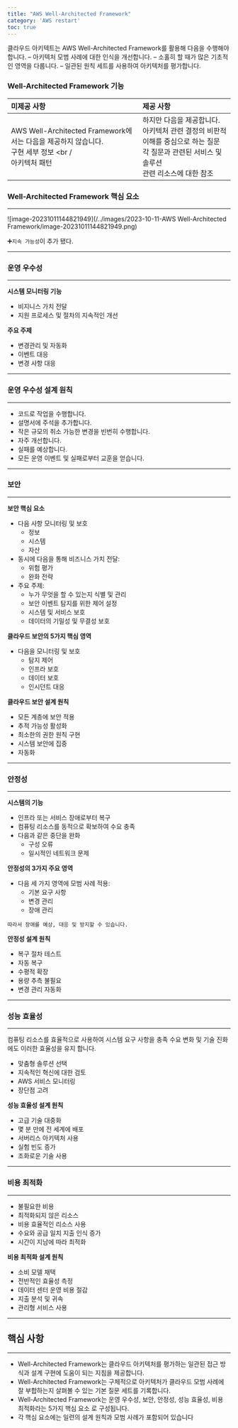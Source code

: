 ```yaml
---
title: "AWS Well-Architected Framework"
category: 'AWS restart'
toc: true
---
```


클라우드 아키텍트는 AWS Well-Architected Framework를 활용해 다음을 수행해야 합니다. – 아키텍처 모범 사례에 대한 인식을 개선합니다. – 소홀히 할 때가 많은 기초적인 영역을 다룹니다. – 일관된 원칙 세트를 사용하여 아키텍처를 평가합니다.

### Well-Architected Framework 기능


| **미제공 사항**                                              | **제공 사항**                                                |
| :----------------------------------------------------------- | :----------------------------------------------------------- |
| AWS Well-Architected Framework에서는 다음을 제공하지 않습니다. <br /> 구현 세부 정보 <br /<br /> 아키텍처 패턴 | 하지만 다음을 제공합니다. <br /> 아키텍처 관련 결정의 비판적 이해를 중심으로 하는 질문 <br /> 각 질문과 관련된 서비스 및 솔루션 <br /> 관련 리소스에 대한 참조 |

### Well-Architected Framework 핵심 요소

---

![image-20231011144821949](/../images/2023-10-11-AWS Well-Architected Framework/image-20231011144821949.png)

➕`지속 가능성`이 추가 됐다.

---

### 운영 우수성

---

**시스템 모니터링 기능**

- 비지니스 가치 전달
- 지원 프로세스 및 절차의 지속적인 개선

**주요 주제**

- 변경관리 및 자동화
- 이벤트 대응
- 변경 사항 대응

---

### 운영 우수성 설계 원칙

---

- 코드로 작업을 수행합니다. 
-  설명서에 주석을 추가합니다. 
-  작은 규모의 취소 가능한 변경을 빈번히 수행합니다. 
-  자주 개선합니다. 
-  실패를 예상합니다. 
-  모든 운영 이벤트 및 실패로부터 교훈을 얻습니다.

---

### 보안

---

**보안 핵심 요소**

- 다음 사항 모니터링 및 보호
  -  정보 
  - 시스템 
  - 자산 
- 동시에 다음을 통해 비즈니스 가치 전달: 
  - 위험 평가 
  - 완화 전략 
- 주요 주제: 
  - 누가 무엇을 할 수 있는지 식별 및 관리 
  - 보안 이벤트 탐지를 위한 제어 설정 
  - 시스템 및 서비스 보호 
  - 데이터의 기밀성 및 무결성 보호

**클라우드 보안의 5가지 핵심 영역**

- 다음을 모니터링 및 보호 
  - 탐지 제어 
  -  인프라 보호 
  - 데이터 보호 
  - 인시던트 대응

**클라우드 보안 설계 원칙**

- 모든 계층에 보안 적용 
- 추적 가능성 활성화 
- 최소한의 권한 원칙 구현 
- 시스템 보안에 집중 
- 자동화

---

### 안정성

---

**시스템의 기능**

- 인프라 또는 서비스 장애로부터 복구 
- 컴퓨팅 리소스를 동적으로 확보하여 수요 충족 
- 다음과 같은 중단을 완화 
  - 구성 오류 
  - 일시적인 네트워크 문제

**안정성의 3가지 주요 영역**

- 다음 세 가지 영역에 모범 사례 적용: 
  - 기본 요구 사항 
  - 변경 관리 
  - 장애 관리 

`따라서 장애를 예상, 대응 및 방지할 수 있습니다.`

**안정성 설계 원칙**

- 복구 절차 테스트 
- 자동 복구 
- 수평적 확장 
- 용량 추측 불필요 
- 변경 관리 자동화

---

### 성능 효율성

---

 컴퓨팅 리소스를 효율적으로 사용하여 시스템 요구 사항을 충족 
 수요 변화 및 기술 진화에도 이러한 효율성을 유지 합니다.

 - 맞춤형 솔루션 선택
 - 지속적인 혁신에 대한 검토
 -  AWS 서비스 모니터링 
 - 장단점 고려

**성능 효율성 설계 원칙**

- 고급 기술 대중화 
-  몇 분 만에 전 세계에 배포 
- 서버리스 아키텍처 사용 
- 실험 빈도 증가 
- 조화로운 기술 사용

---

### 비용 최적화

---

- 불필요한 비용 
- 최적화되지 않은 리소스
- 비용 효율적인 리소스 사용  
- 수요와 공급 일치  지출 인식 증가  
- 시간이 지남에 따라 최적화

**비용 최적화 설계 원칙**

- 소비 모델 채택 
- 전반적인 효율성 측정
-  데이터 센터 운영 비용 절감 
- 지출 분석 및 귀속 
- 관리형 서비스 사용

---

## 핵심 사항

---

- Well-Architected Framework는 클라우드 아키텍처를 평가하는 일관된 접근 방식과 설계 구현에 도움이 되는 지침을 제공합니다.
-  Well-Architected Framework는 구체적으로 아키텍처가 클라우드 모범 사례에 잘 부합하는지 살펴볼 수 있는 기본 질문 세트를 기록합니다. 
- Well-Architected Framework는 운영 우수성, 보안,  안정성, 성능 효율성, 비용 최적화라는 5가지 핵심 요소 로 구성됩니다. 
- 각 핵심 요소에는 일련의 설계 원칙과 모범 사례가 포함되어 있습니다